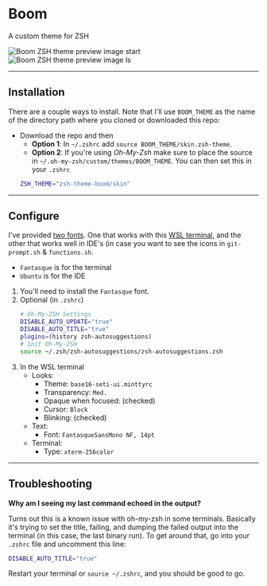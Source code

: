 # Boom

A custom theme for ZSH

![Boom ZSH theme preview image start](https://user-images.githubusercontent.com/344140/54869723-1bc80700-4d5a-11e9-8aae-ff31b88e9cad.png)
![Boom ZSH theme preview image ls](https://user-images.githubusercontent.com/344140/54869724-1bc80700-4d5a-11e9-85c0-27b09804871a.png)

---

## Installation

There are a couple ways to install. Note that I'll use `BOOM_THEME` as the name
of the directory path where you cloned or downloaded this repo:

- Download the repo and then
    - **Option 1**: In `~/.zshrc` add `source BOOM_THEME/skin.zsh-theme`.
    - **Option 2**: If you're using *Oh-My-Zsh* make sure to place the source in
    `~/.oh-my-zsh/custom/themes/BOOM_THEME`. You can then set this in your `.zshrc`
    ```sh
    ZSH_THEME="zsh-theme-boom/skin"
    ```

---

## Configure

I've provided [two fonts](./fonts). One that works with this
[WSL terminal](https://github.com/goreliu/wsl-terminal), and the other that works well
in IDE's (in case you want to see the icons in `git-prompt.sh` & `functions.sh`.
- `Fantasque` is for the terminal
- `Ubuntu` is for the IDE

1. You'll need to install the `Fantasque` font.
1. Optional (in `.zshrc`)
    ```sh
    # Oh-My-ZSH Settings
    DISABLE_AUTO_UPDATE="true"
    DISABLE_AUTO_TITLE="true"
    plugins=(history zsh-autosuggestions)
    # Init Oh-My-ZSH
    source ~/.zsh/zsh-autosuggestions/zsh-autosuggestions.zsh
    ```
1. In the WSL terminal
    - Looks:
      - Theme: `base16-seti-ui.minttyrc`
      - Transparency: `Med.`
      - Opaque when focused: (checked)
      - Cursor: `Block`
      - Blinking: (checked)
    - Text:
      - Font: `FantasqueSansMono NF, 14pt`
    - Terminal:
      - Type: `xterm-256color`

---

## Troubleshooting

**Why am I seeing my last command echoed in the output?**

Turns out this is a known issue with oh-my-zsh in some terminals. Basically
it's trying to set the title, failing, and dumping the failed output into the
terminal (in this case, the last binary run).
To get around that, go into your `.zshrc` file and uncomment this line:
```sh
DISABLE_AUTO_TITLE="true"
```
Restart your terminal or `source ~/.zshrc`, and you should be good to go.

